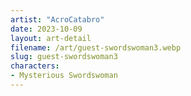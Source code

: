```yaml
---
artist: "AcroCatabro"
date: 2023-10-09
layout: art-detail
filename: /art/guest-swordswoman3.webp
slug: guest-swordswoman3
characters:
- Mysterious Swordswoman
---
```

